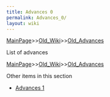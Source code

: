 ```yaml
---
title: Advances 0
permalink: Advances_0/
layout: wiki
---
```


[MainPage](/keeperrl_wiki/ "wikilink")>>[Old_Wiki](/keeperrl_wiki/Old_Wiki "wikilink")>>[Old_Advances](/keeperrl_wiki/Old_Advances "wikilink")

List of advances

[MainPage](/keeperrl_wiki/ "wikilink")>>[Old_Wiki](/keeperrl_wiki/Old_Wiki "wikilink")>>[Old_Advances](/keeperrl_wiki/Old_Advances "wikilink")

Other items in this section
-    [Advances 1](/keeperrl_wiki/Advances_1 "wikilink")
